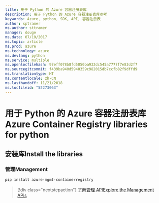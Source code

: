 ```yaml
---
title: 用于 Python 的 Azure 容器注册表库
description: 用于 Python 的 Azure 容器注册表库参考
keywords: Azure, python, SDK, API, 容器注册表
author: sptramer
ms.author: sttramer
manager: douge
ms.date: 07/10/2017
ms.topic: article
ms.prod: azure
ms.technology: azure
ms.devlang: python
ms.service: multiple
ms.openlocfilehash: 97eff078b8fd5050ba932dc545a7777f7e83d2f7
ms.sourcegitcommit: f439ba940d5940359c982015db7ccfb82f9dffd9
ms.translationtype: HT
ms.contentlocale: zh-CN
ms.lasthandoff: 11/21/2018
ms.locfileid: "52273063"
---
```

# <a name="azure-container-registry-libraries-for-python"></a><span data-ttu-id="cf06a-104">用于 Python 的 Azure 容器注册表库</span><span class="sxs-lookup"><span data-stu-id="cf06a-104">Azure Container Registry libraries for python</span></span>

## <a name="install-the-libraries"></a><span data-ttu-id="cf06a-105">安装库</span><span class="sxs-lookup"><span data-stu-id="cf06a-105">Install the libraries</span></span>


### <a name="management"></a><span data-ttu-id="cf06a-106">管理</span><span class="sxs-lookup"><span data-stu-id="cf06a-106">Management</span></span>

```bash
pip install azure-mgmt-containerregistry
```
> [!div class="nextstepaction"]
> [<span data-ttu-id="cf06a-107">了解管理 API</span><span class="sxs-lookup"><span data-stu-id="cf06a-107">Explore the Management APIs</span></span>](/python/api/overview/azure/containerregistry/management)